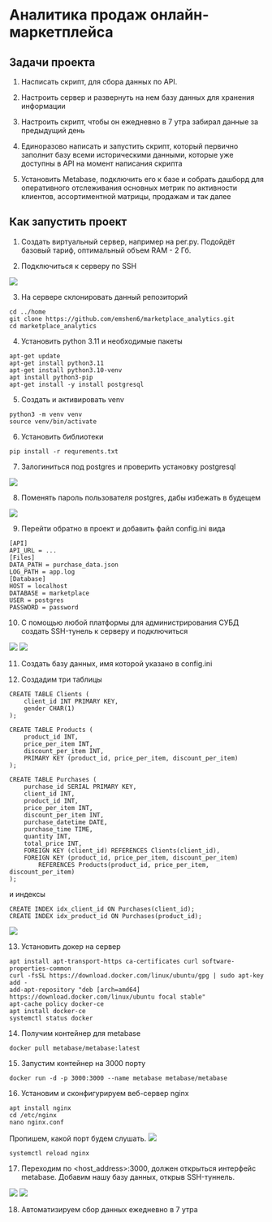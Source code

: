 # Аналитика продаж онлайн-маркетплейса

## Задачи проекта

1. Насписать скрипт, для сбора данных по API. 

2. Настроить сервер и развернуть на нем базу данных для хранения информации

3. Настроить скрипт, чтобы он ежедневно в 7 утра забирал данные за предыдущий день 

4. Единоразово написать и запустить скрипт, который первично заполнит базу всеми историческими данными, которые уже доступны в API на момент написания скрипта

5. Установить Metabase, подключить его к базе и собрать дашборд для оперативного отслеживания основных метрик по активности клиентов, ассортиментной матрицы, продажам и так далее

## Как запустить проект

1. Создать виртуальный сервер, например на рег.ру. Подойдёт базовый тариф, оптимальный объем RAM - 2 Гб.

2. Подключиться к серверу по SSH

![](img/1.png)

3. На сервере склонировать данный репозиторий

```
cd ../home
git clone https://github.com/emshen6/marketplace_analytics.git
cd marketplace_analytics
```

4. Установить python 3.11 и необходимые пакеты

```
apt-get update
apt-get install python3.11
apt-get install python3.10-venv
apt install python3-pip
apt-get install -y install postgresql
```

5. Создать и активировать venv

```
python3 -m venv venv
source venv/bin/activate
```

6. Установить библиотеки

```
pip install -r requrements.txt
```

7. Залогиниться под postgres и проверить установку postgresql

![](img/2.png)

8. Поменять пароль пользователя postgres, дабы избежать в будещем

![](img/3.png)

9. Перейти обратно в проект и добавить файл config.ini вида

```
[API]
API_URL = ...
[Files]
DATA_PATH = purchase_data.json
LOG_PATH = app.log
[Database]
HOST = localhost
DATABASE = marketplace
USER = postgres
PASSWORD = password
```

10. С помощью любой платформы для администрирования СУБД создать SSH-тунель к серверу и подключиться

![](img/4.png)
![](img/5.png)

11. Создать базу данных, имя которой указано в config.ini

12. Создадим три таблицы

```
CREATE TABLE Clients (
    client_id INT PRIMARY KEY,
    gender CHAR(1)
);

CREATE TABLE Products (
    product_id INT,
    price_per_item INT,
    discount_per_item INT,
    PRIMARY KEY (product_id, price_per_item, discount_per_item)
);

CREATE TABLE Purchases (
    purchase_id SERIAL PRIMARY KEY,
    client_id INT,
    product_id INT,
    price_per_item INT,
    discount_per_item INT,
    purchase_datetime DATE,
    purchase_time TIME,
    quantity INT,
    total_price INT,
    FOREIGN KEY (client_id) REFERENCES Clients(client_id),
    FOREIGN KEY (product_id, price_per_item, discount_per_item)
        REFERENCES Products(product_id, price_per_item, discount_per_item)
);
```

и индексы

```
CREATE INDEX idx_client_id ON Purchases(client_id);
CREATE INDEX idx_product_id ON Purchases(product_id);
```

![](img/6.png)

13. Установить докер на сервер
```
apt install apt-transport-https ca-certificates curl software-properties-common
curl -fsSL https://download.docker.com/linux/ubuntu/gpg | sudo apt-key add -
add-apt-repository "deb [arch=amd64] https://download.docker.com/linux/ubuntu focal stable"
apt-cache policy docker-ce
apt install docker-ce
systemctl status docker
```

14. Получим контейнер для metabase

```
docker pull metabase/metabase:latest
```

15. Запустим контейнер на 3000 порту

```
docker run -d -p 3000:3000 --name metabase metabase/metabase
```

16. Установим и сконфигурируем веб-сервер nginx

```
apt install nginx
cd /etc/nginx
nano nginx.conf
```
Пропишем, какой порт будем слушать.
![](img/7.png)

```
systemctl reload nginx
```

17. Переходим по <host_address>:3000, должен открыться интерфейс metabase. Добавим нашу базу данных, открыв SSH-туннель.

![](img/8.png)
![](img/9.png)

 18. Автоматизируем сбор данных ежедневно в 7 утра